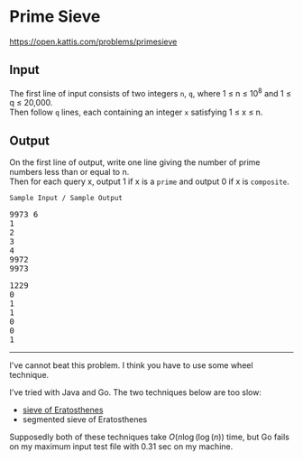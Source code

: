 # Prime Sieve

<https://open.kattis.com/problems/primesieve>

## Input

The first line of input consists of two integers `n`, `q`, where 1 ≤ n ≤ 10<sup>8</sup> and 1 ≤ q ≤ 20,000.  
Then follow `q` lines, each containing an integer `x` satisfying 1 ≤ x ≤ n.

## Output

On the first line of output, write one line giving the number of prime numbers less than or equal to n.  
Then for each query x, output 1 if x is a `prime` and output 0 if x is `composite`.  

`Sample Input / Sample Output`  

<pre>
9973 6
1
2
3
4
9972
9973
</pre>
<pre>
1229
0
1
1
0
0
1
</pre>

***

I've cannot beat this problem. I think you have to use some wheel technique.

I've tried with Java and Go. The two techniques below are too slow:

* [sieve of Eratosthenes](https://en.wikipedia.org/wiki/Sieve_of_Eratosthenes#Algorithm_and_variants)
* segmented sieve of Eratosthenes

Supposedly both of these techniques take $`O(n\log(\log(n))`$ time, but Go fails on my maximum input test file with 0.31 sec on my machine.

